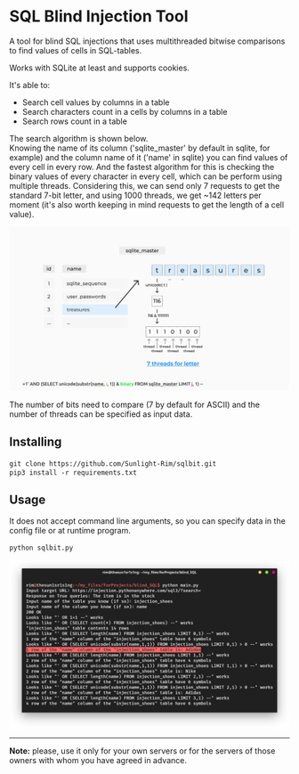 # SQL Blind Injection Tool
A tool for blind SQL injections that uses multithreaded bitwise comparisons to find values of cells in SQL-tables.

Works with SQLite at least and supports cookies.

It's able to:
* Search cell values by columns in a table
* Search characters count in a cells by columns in a table
* Search rows count in a table

The search algorithm is shown below. \
Knowing the name of its column ('sqlite_master' by default in sqlite, for example) and the column name of it ('name' in sqlite) you can find values ​​of every cell in every row. And the fastest algorithm for this is checking the binary values of every character in every cell, which can be perform using multiple threads. Considering this, we can send only 7 requests to get the standard 7-bit letter, and using 1000 threads, we get ~142 letters per moment (it's also worth keeping in mind requests to get the length of a cell value).

![idea](img/idea.jpg)

The number of bits need to compare (7 by default for ASCII) and the number of threads can be specified as input data.

## Installing
```
git clone https://github.com/Sunlight-Rim/sqlbit.git
pip3 install -r requirements.txt
```
## Usage
It does not accept command line arguments, so you can specify data in the config file or at runtime program.
```
python sqlbit.py
```

![screenshot](img/screenshot.png)

---
**Note:** please, use it only for your own servers or for the servers of those owners with whom you have agreed in advance.
